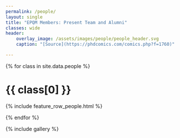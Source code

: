 ```yaml
---
permalink: /people/
layout: single
title: "EPQM Members: Present Team and Alumni"
classes: wide
header:
    overlay_image: /assets/images/people/people_header.svg
    caption: "[Source](https://phdcomics.com/comics.php?f=1760)"

---
```


{% for class in site.data.people %}

# {{ class[0] }}

{% include feature_row_people.html %}

{% endfor %}

{% include gallery %}


